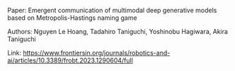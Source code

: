 Paper: Emergent communication of multimodal deep generative models based on Metropolis-Hastings naming game

Authors: Nguyen Le Hoang, Tadahiro Taniguchi, Yoshinobu Hagiwara, Akira Taniguchi

Link: https://www.frontiersin.org/journals/robotics-and-ai/articles/10.3389/frobt.2023.1290604/full
